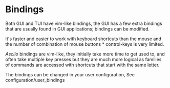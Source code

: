 # Bindings

Both GUI and TUI have vim-like bindings, the GUI has a few extra bindings that are usually found in GUI applications; bindings can be modified.

It's faster and easier to work with keyboard shortcuts than the mouse and the number of combination of mouse buttons * control-keys is very limited.

*Asciio* bindings are vim-like, they initially take more time to get used to, and often take multiple key presses but they are much more logical as families of commands are
accessed with shortcuts that start with the same letter.

The bindings can be changed in your user configuration, See configuration/user_bindings 
